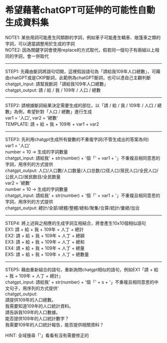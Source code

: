 # 希望藉著chatGPT可延伸的可能性自動生成資料集  
NOTE1: 某些用詞可能產生同類群的字詞，例如車子可能產生轎車、敞篷車之類的字詞，可以適當調整用於生成的字詞  
NOTE2: 因為關鍵字詞會使用replace的方式取代，假若同一個句子有兩組以上相同的字詞，會一併取代  
  
------------------------------------------------------  
STEP1: 先藉由斷詞將語句切開，這裡假設語句為「請給我109年人口總數」，可藉由chatGPT或是CKIP斷詞，此範例為chatGPT斷詞，也可以憑自己主觀判斷  
chatgpt_input: 請幫我斷詞「請給我109年人口總數」  
chatgpt_output: 請 / 給 / 我 / 109年 / 人口 / 總數  
  
------------------------------------------------------  
STEP2: 請根據斷詞結果決定需要生成的部位，以「請 / 給 / 我 / 109年 / 人口 / 總數」為例，希望針對「人口 / 總數」進行生成  
var1 = '人口', var2 = '總數'  
TEMPLATE: 請 + 給 + 我 + 109年 + var1 + var2  
  
------------------------------------------------------  
STEP3: 先利用chatgpt生成所有變數的不重複字詞(不管生成出的答案為何)  
var1 = '人口'  
number = 10 -> 生成的字詞數量  
chatgpt_input: 請給我' + str(number) + '個「' + var1 + '」不重複且相同意思的字詞，用序列的方式提供  
chatgpt_output: 人口/人口數/人口数量/人口总数/口径人口/居民人口/全民人口/公民人口/居民数目/全民数量  
var2 = '總數'  
number = 10 -> 生成的字詞數量  
chatgpt_input: 請給我' + str(number) + '個「' + var1 + '」不重複且相同意思的字詞，用序列的方式提供  
chatgpt_output: 總計/全部/總體/整體/總和/聚集/合算/統計/彙總/加合  
  
------------------------------------------------------  
STEP4: 將上述與之相應的生成字詞互相結合，將會產生10x10個相似語句  
EX1: 請 + 給 + 我 + 109年 + 人丁 + 總計  
EX2: 請 + 給 + 我 + 109年 + 人丁 + 總額  
EX3: 請 + 給 + 我 + 109年 + 人丁 + 總和  
EX4: 請 + 給 + 我 + 109年 + 人丁 + 總量  
EX5: 請 + 給 + 我 + 109年 + 人丁 + 總數量  
  
------------------------------------------------------  
STEP5: 藉由重新組合的語句，重新詢問chatgpt相似的語句，例如EX1「請 + 給 + 我 + 109年 + 人丁 + 總計」  
chatgpt_input: 請給我' + str(number) + '個「' + s + '」不重複且相同意思的中文句子，用序列的方式提供'  
chatgpt_output:  
請提供109年的人口總數。  
我需要知道109年的人口統計資料。   
請告訴我109年的人口數據。  
能否提供109年的人口統計數字？   
我需要109年的人口統計報告，能否提供相關資料？  
  
HINT: 全域搜尋「'」看看有沒有需要修正的  





